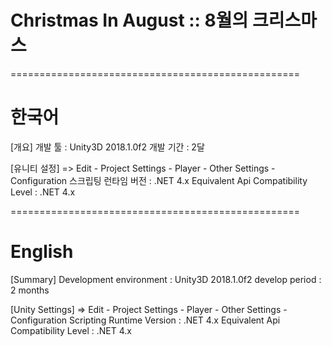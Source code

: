# Christmas In August :: 8월의 크리스마스

==================================================
# 한국어


[개요]
개발 툴 : Unity3D 2018.1.0f2
개발 기간 : 2달

[유니티 설정] => Edit - Project Settings - Player - Other Settings - Configuration
        스크립팅 런타임 버전 : .NET 4.x Equivalent
        Api Compatibility Level : .NET 4.x

==================================================
# English


[Summary]
Development environment : Unity3D 2018.1.0f2
develop period : 2 months


[Unity Settings] => Edit - Project Settings - Player - Other Settings - Configuration
        Scripting Runtime Version : .NET 4.x Equivalent
        Api Compatibility Level : .NET 4.x
